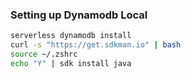 ### Setting up Dynamodb Local

```bash
serverless dynamodb install
curl -s "https://get.sdkman.io" | bash
source ~/.zshrc
echo "Y" | sdk install java
```
